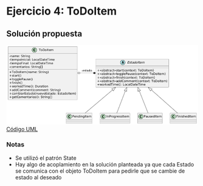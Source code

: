 # Ejercicio 4: ToDoItem
## Solución propuesta
![Diagrama UML](./diag_uml.png)
<br>[Código UML](./source.uml)
### Notas
- Se utilizó el patrón State
- Hay algo de acoplamiento en la solución planteada ya que cada Estado se comunica con el objeto ToDoItem para pedirle que se cambie de estado al deseado
